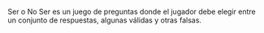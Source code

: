 Ser o No Ser es un juego de preguntas donde el jugador debe elegir entre un conjunto de respuestas, algunas válidas y otras falsas.